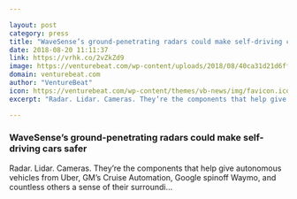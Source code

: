 ```yaml
---

layout: post
category: press
title: "WaveSense’s ground-penetrating radars could make self-driving cars safer"
date: 2018-08-20 11:11:37
link: https://vrhk.co/2vZkZd9
image: https://venturebeat.com/wp-content/uploads/2018/08/40ca31d21d6ff946481958037edf341e_2_0_art.png?fit=3400%2C1268&strip=all
domain: venturebeat.com
author: "VentureBeat"
icon: https://venturebeat.com/wp-content/themes/vb-news/img/favicon.ico
excerpt: "Radar. Lidar. Cameras. They’re the components that help give autonomous vehicles from Uber, GM’s Cruise Automation, Google spinoff Waymo, and countless others a sense of their surroundi…"

---
```


### WaveSense’s ground-penetrating radars could make self-driving cars safer

Radar. Lidar. Cameras. They’re the components that help give autonomous vehicles from Uber, GM’s Cruise Automation, Google spinoff Waymo, and countless others a sense of their surroundi…